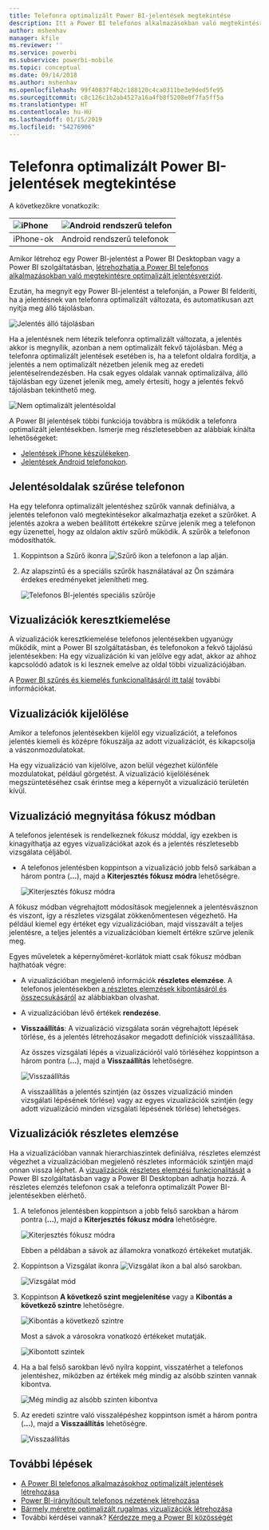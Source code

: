 ```yaml
---
title: Telefonra optimalizált Power BI-jelentések megtekintése
description: Itt a Power BI telefonos alkalmazásokban való megtekintésre optimalizált jelentésoldalak használatáról olvashat.
author: mshenhav
manager: kfile
ms.reviewer: ''
ms.service: powerbi
ms.subservice: powerbi-mobile
ms.topic: conceptual
ms.date: 09/14/2018
ms.author: mshenhav
ms.openlocfilehash: 99f40837f4b2c188120c4ca0311be3e9ded5fe95
ms.sourcegitcommit: c8c126c1b2ab4527a16a4fb8f5208e0f7fa5ff5a
ms.translationtype: HT
ms.contentlocale: hu-HU
ms.lasthandoff: 01/15/2019
ms.locfileid: "54276906"
---
```

# <a name="view-power-bi-reports-optimized-for-your-phone"></a>Telefonra optimalizált Power BI-jelentések megtekintése

A következőkre vonatkozik:

| ![iPhone](./media/mobile-apps-view-phone-report/ios-logo-40-px.png) | ![Android rendszerű telefon](./media/mobile-apps-view-phone-report/android-logo-40-px.png) |
|:--- |:--- |
| iPhone-ok |Android rendszerű telefonok |

Amikor létrehoz egy Power BI-jelentést a Power BI Desktopban vagy a Power BI szolgáltatásban, [létrehozhatja a Power BI telefonos alkalmazásokban való megtekintésre optimalizált jelentésverziót](../../desktop-create-phone-report.md).

Ezután, ha megnyit egy Power BI-jelentést a telefonján, a Power BI felderíti, ha a jelentésnek van telefonra optimalizált változata, és automatikusan azt nyitja meg álló tájolásban.

![Jelentés álló tájolásban](./media/mobile-apps-view-phone-report/07-power-bi-phone-report-portrait.png)

Ha a jelentésnek nem létezik telefonra optimalizált változata, a jelentés akkor is megnyílik, azonban a nem optimalizált fekvő tájolásban. Még a telefonra optimalizált jelentések esetében is, ha a telefont oldalra fordítja, a jelentés a nem optimalizált nézetben jelenik meg az eredeti jelentéselrendezésben. Ha csak egyes oldalak vannak optimalizálva, álló tájolásban egy üzenet jelenik meg, amely értesíti, hogy a jelentés fekvő tájolásban tekinthető meg.

![Nem optimalizált jelentésoldal](./media/mobile-apps-view-phone-report/06-power-bi-phone-report-page-not-optimized.png)

A Power BI jelentések többi funkciója továbbra is működik a telefonra optimalizált jelentésekben. Ismerje meg részletesebben az alábbiak kínálta lehetőségeket:

* [Jelentések iPhone készülékeken](mobile-reports-in-the-mobile-apps.md). 
* [Jelentések Android telefonokon](mobile-reports-in-the-mobile-apps.md).

## <a name="filter-the-report-page-on-a-phone"></a>Jelentésoldalak szűrése telefonon
Ha egy telefonra optimalizált jelentéshez szűrők vannak definiálva, a jelentés telefonon való megtekintésekor alkalmazhatja ezeket a szűrőket. A jelentés azokra a weben beállított értékekre szűrve jelenik meg a telefonon egy üzenettel, hogy az oldalon aktív szűrő működik. A szűrők a telefonon módosíthatók.

1. Koppintson a Szűrő ikonra ![Szűrő ikon a telefonon](./media/mobile-apps-view-phone-report/power-bi-phone-filter-icon.png) a lap alján. 
2. Az alapszintű és a speciális szűrők használatával az Ön számára érdekes eredményeket jelenítheti meg.
   
    ![Telefonos BI-jelentés speciális szűrője](./media/mobile-apps-view-phone-report/power-bi-iphone-advanced-filter-toronto.gif)

## <a name="cross-highlight-visuals"></a>Vizualizációk keresztkiemelése
A vizualizációk keresztkiemelése telefonos jelentésekben ugyanúgy működik, mint a Power BI szolgáltatásban, és telefonokon a fekvő tájolású jelentésekben: Ha egy vizualizáción ki van jelölve egy adat, akkor az ahhoz kapcsolódó adatok is ki lesznek emelve az oldal többi vizualizációjában.

A [Power BI szűrés és kiemelés funkcionalitásáról itt talál](../../power-bi-reports-filters-and-highlighting.md) további információkat.

## <a name="select-visuals"></a>Vizualizációk kijelölése
Amikor a telefonos jelentésekben kijelöl egy vizualizációt, a telefonos jelentés kiemeli és középre fókuszálja az adott vizualizációt, és kikapcsolja a vászonmozdulatokat.

Ha egy vizualizáció van kijelölve, azon belül végezhet különféle mozdulatokat, például görgetést. A vizualizáció kijelölésének megszüntetéséhez csak érintse meg a képernyőt a vizualizáció területén kívül.

## <a name="open-visuals-in-focus-mode"></a>Vizualizáció megnyitása fókusz módban
A telefonos jelentések is rendelkeznek fókusz móddal, így ezekben is kinagyíthatja az egyes vizualizációkat azok és a jelentés részletesebb vizsgálata céljából.

* A telefonos jelentésben koppintson a vizualizáció jobb felső sarkában a három pontra (**...**), majd a **Kiterjesztés fókusz módra** lehetőségre.
  
    ![Kiterjesztés fókusz módra](././media/mobile-apps-view-phone-report/power-bi-phone-report-focus-mode.png)

A fókusz módban végrehajtott módosítások megjelennek a jelentésvásznon és viszont, így a részletes vizsgálat zökkenőmentesen végezhető. Ha például kiemel egy értéket egy vizualizációban, majd visszavált a teljes jelentésre, a teljes jelentés a vizualizációban kiemelt értékre szűrve jelenik meg.

Egyes műveletek a képernyőméret-korlátok miatt csak fókusz módban hajthatóak végre:

* A vizualizációban megjelenő információk **részletes elemzése**. A telefonos jelentésekben [a részletes elemzések kibontásáról és összecsukásáról](mobile-apps-view-phone-report.md#drill-down-in-a-visual) az alábbiakban olvashat.
* A vizualizációban lévő értékek **rendezése**.
* **Visszaállítás**: A vizualizáció vizsgálata során végrehajtott lépések törlése, és a jelentés létrehozásakor megadott definíciók visszaállítása.
  
    Az összes vizsgálati lépés a vizualizációról való törléséhez koppintson a három pontra (**...**), majd a **Visszaállítás** lehetőségre.
  
    ![Visszaállítás](././media/mobile-apps-view-phone-report/power-bi-phone-report-revert-levels.png)
  
    A visszaállítás a jelentés szintjén (az összes vizualizáció minden vizsgálati lépésének törlése) vagy az egyes vizualizációk szintjén (egy adott vizualizáció minden vizsgálati lépésének törlése) lehetséges.   

## <a name="drill-down-in-a-visual"></a>Vizualizációk részletes elemzése
Ha a vizualizációban vannak hierarchiaszintek definiálva, részletes elemzést végezhet a vizualizációban megjelenő részletes információk szintjén majd onnan vissza léphet. A [vizualizációk részletes elemzési funkcionalitását](../end-user-drill.md) a Power BI szolgáltatásban vagy a Power BI Desktopban adhatja hozzá. A részletes elemzés telefonon csak a telefonra optimalizált Power BI-jelentésekben elérhető. 

1. A telefonos jelentésben koppintson a jobb felső sarokban a három pontra (**...**), majd a **Kiterjesztés fókusz módra** lehetőségre.
   
    ![Kiterjesztés fókusz módra](././media/mobile-apps-view-phone-report/power-bi-phone-report-focus-mode.png)
   
    Ebben a példában a sávok az államokra vonatkozó értékeket mutatják.
2. Koppintson a Vizsgálat ikonra ![Vizsgálat ikon](./media/mobile-apps-view-phone-report/power-bi-phone-report-explore-icon.png) a bal alsó sarokban.
   
    ![Vizsgálat mód](./media/mobile-apps-view-phone-report/power-bi-phone-report-explore-mode.png)
3. Koppintson **A következő szint megjelenítése** vagy a **Kibontás a következő szintre** lehetőségre.
   
    ![Kibontás a következő szintre](./media/mobile-apps-view-phone-report/power-bi-phone-report-expand-levels.png)
   
    Most a sávok a városokra vonatkozó értékeket mutatják.
   
    ![Kibontott szintek](./media/mobile-apps-view-phone-report/power-bi-phone-report-expanded-levels.png)
4. Ha a bal felső sarokban lévő nyílra koppint, visszatérhet a telefonos jelentéshez, miközben az értékek még mindig az alsóbb szinten vannak kibontva.
   
    ![Még mindig az alsóbb szinten kibontva](./media/mobile-apps-view-phone-report/power-bi-back-to-phone-report-expanded-levels.png)
5. Az eredeti szintre való visszalépéshez koppintson ismét a három pontra (**...**), majd a **Visszaállítás** lehetőségre.
   
    ![Visszaállítás](././media/mobile-apps-view-phone-report/power-bi-phone-report-revert-levels.png)

## <a name="next-steps"></a>További lépések
* [A Power BI telefonos alkalmazásokhoz optimalizált jelentések létrehozása](../../desktop-create-phone-report.md)
* [Power BI-irányítópult telefonos nézetének létrehozása](../../service-create-dashboard-mobile-phone-view.md)
* [Bármely méretre optimalizált rugalmas vizualizációk létrehozása](../../visuals/desktop-create-responsive-visuals.md)
* További kérdései vannak? [Kérdezze meg a Power BI közösségét](http://community.powerbi.com/)

